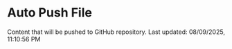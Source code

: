 # Auto Push File

Content that will be pushed to GitHub repository.
Last updated: 08/09/2025, 11:10:56 PM